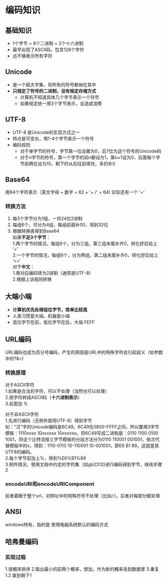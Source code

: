 # 编码知识
## 基础知识
+ 1个字节 = 8个二进制 = 2个十六进制
+ 最早出现了ASCII码，包含128个字符
+ 远不够表示所有字符
## Unicode
+ 是一个超大字集，将所有的符号都纳在其中
+ **只规定了符号的二进制，没有规定存储方式**
  - 计算机不知道具体几个字节表示一个符号
  - 如果规定统一用3个字节表示，会造成浪费

## UTF-8
+ UTF-8 是Unicode的实现方式之一
+ 特点是可变长，用1-4个字节表示一个符号
+ 编码规则
  - 对于单字节的符号，字节第一位设置为0，后7位为这个符号的Unicode码
  - 对于n字节的符号，第一个字节的前n都设为1，第n+1设为0，后面每个字节前两位设为10，剩下的从后往前填充，多的补0

## Base64
用64个字符表示（英文字母 + 数字 = 62 + '+ /' = 64) 实际还有一个 '='  
### 转换方法
1. 每3个字节分为1组，一共24位2进制  
2. 每组6个，可分为4组，每组前面补00，得到32位  
3. 根据转换表得到Base64  
如果**不足3个字节**：  
1.两个字节的情况，每组6个，分为三组，第三组末尾补齐0，转化好后给上 ‘=’  
2.一个字节的情况，每组6个，分为两组，第二组末尾补齐0，转化好后给上 ’==‘  
对于**中文**：  
1.用对应编码转为2进制（通常是UTF-8)  
2.根据上诉规则转换  


## 大端小端
+ **计算机优先处理低位字节，效率比较高**
+ 人类习惯是大端，机器是小端
+ 高位字节在前，低位字节在后，大端 FEFF

## URL编码
URL编码也成为百分号编码，产生的原因是URL中的特殊字符会引起歧义（如参数中的?&=)  
### 转换原理
对于ASCII字符  
1.如果是合法的字符，可以不处理（当然也可以处理）  
2.把字符转成ASCII码（**十六进制表示**）  
3.前面加 %  
  
对于非ASCII字符  
1.先进行编码（无例外就用UTF-8）得到字节  
如："汉"字的Unicode编码是6C49。6C49在0800-FFFF之间，所以要用3字节模板：1110xxxx 10xxxxxx 10xxxxxx。将6C49写成二进制是：0110 1100 0100 1001，将这个比特流按三字节模板的分段方法分为0110 110001 001001，依次代替模板中的x，得到：1110-0110 10-110001 10-001001，即E6 B1 89，这就是其UTF8的编码。  
2.每个字节前加上%，得到%E6%B1%89  
3.例外情况，使用文档中约定的字符集（如gb2312)进行编码得到字节，继续步骤2

### encodeURI和encodeURIComponent
前者着眼于整个url，对网址中的特殊符号不处理（比如/:)，后者对每部分都处理  

## ANSI
windows特有，指的是 使用电脑系统默认的编码方式

## 哈弗曼编码
### 实现过程
1.按概率排序
2.取出最小的前两个概率，想加，作为新的概率丢到数据里
3.重复1.2 直到剩下1
